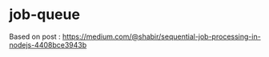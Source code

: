 # job-queue

Based on post :
https://medium.com/@shabir/sequential-job-processing-in-nodejs-4408bce3943b
